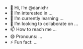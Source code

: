 - 👋 Hi, I’m @danixhr
- 👀 I’m interested in ...
- 🌱 I’m currently learning ...
- 💞️ I’m looking to collaborate on ...
- 📫 How to reach me ...
- 😄 Pronouns: ...
- ⚡ Fun fact: ...

<!---
danixhr/danixhr is a ✨ special ✨ repository because its `README.md` (this file) appears on your GitHub profile.
You can click the Preview link to take a look at your changes.
--->
